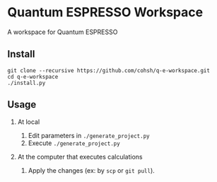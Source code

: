 # Quantum ESPRESSO Workspace
A workspace for Quantum ESPRESSO

## Install
```Shell
git clone --recursive https://github.com/cohsh/q-e-workspace.git
cd q-e-workspace
./install.py
```

## Usage
1. At local
    1. Edit parameters in `./generate_project.py`
    2. Execute `./generate_project.py`

2. At the computer that executes calculations
    1. Apply the changes (ex: by `scp` or `git pull`).